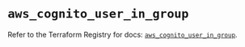 # `aws_cognito_user_in_group`

Refer to the Terraform Registry for docs: [`aws_cognito_user_in_group`](https://registry.terraform.io/providers/hashicorp/aws/6.9.0/docs/resources/cognito_user_in_group).
